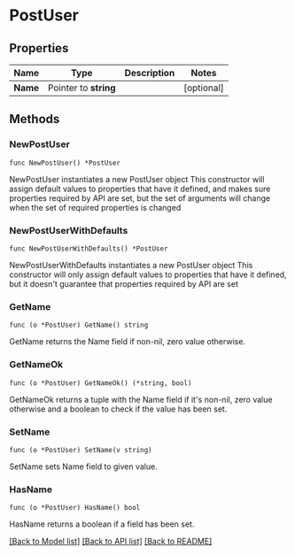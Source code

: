 # PostUser

## Properties

Name | Type | Description | Notes
------------ | ------------- | ------------- | -------------
**Name** | Pointer to **string** |  | [optional] 

## Methods

### NewPostUser

`func NewPostUser() *PostUser`

NewPostUser instantiates a new PostUser object
This constructor will assign default values to properties that have it defined,
and makes sure properties required by API are set, but the set of arguments
will change when the set of required properties is changed

### NewPostUserWithDefaults

`func NewPostUserWithDefaults() *PostUser`

NewPostUserWithDefaults instantiates a new PostUser object
This constructor will only assign default values to properties that have it defined,
but it doesn't guarantee that properties required by API are set

### GetName

`func (o *PostUser) GetName() string`

GetName returns the Name field if non-nil, zero value otherwise.

### GetNameOk

`func (o *PostUser) GetNameOk() (*string, bool)`

GetNameOk returns a tuple with the Name field if it's non-nil, zero value otherwise
and a boolean to check if the value has been set.

### SetName

`func (o *PostUser) SetName(v string)`

SetName sets Name field to given value.

### HasName

`func (o *PostUser) HasName() bool`

HasName returns a boolean if a field has been set.


[[Back to Model list]](../README.md#documentation-for-models) [[Back to API list]](../README.md#documentation-for-api-endpoints) [[Back to README]](../README.md)


